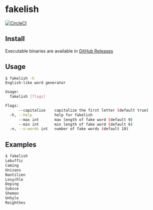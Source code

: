 # fakelish
[![CircleCI](https://circleci.com/gh/nwtgck/go-fakelish.svg?style=shield)](https://circleci.com/gh/nwtgck/go-fakelish)

## Install
Executable binaries are available in [GitHub Releases](https://github.com/nwtgck/go-fakelish/releases)

## Usage

```bash
$ fakelish -h
English-like word generator

Usage:
  fakelish [flags]

Flags:
      --capitalize    capitalize the first letter (default true)
  -h, --help          help for fakelish
      --max int       max length of fake word (default 9)
      --min int       min length of fake word (default 6)
  -n, --n-words int   number of fake words (default 10)

```

## Examples

```bash
$ fakelish 
Lebuffic
Caming
Unizans
Nantilien
Losychle
Deping
Subsce
Shemon
Unhyle
Reighthes
```
